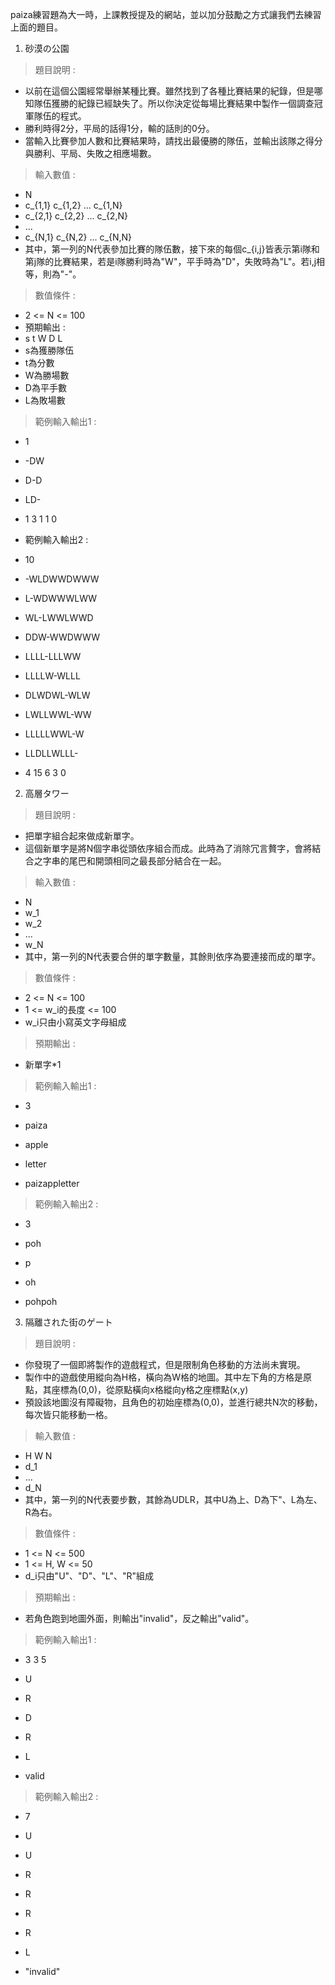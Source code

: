 paiza練習題為大一時，上課教授提及的網站，並以加分鼓勵之方式讓我們去練習上面的題目。  
  
1. 砂漠の公園  
> 題目說明 :   
+ 以前在這個公園經常舉辦某種比賽。雖然找到了各種比賽結果的紀錄，但是哪知隊伍獲勝的紀錄已經缺失了。所以你決定從每場比賽結果中製作一個調查冠軍隊伍的程式。  
+ 勝利時得2分，平局的話得1分，輸的話則的0分。
+ 當輸入比賽參加人數和比賽結果時，請找出最優勝的隊伍，並輸出該隊之得分與勝利、平局、失敗之相應場數。  
> 輸入數值 :   
+ N  
+ c_{1,1} c_{1,2} ... c_{1,N}  
+ c_{2,1} c_{2,2} ... c_{2,N}  
+ ...  
+ c_{N,1} c_{N,2} ... c_{N,N}  
+ 其中，第一列的N代表參加比賽的隊伍數，接下來的每個c_{i,j}皆表示第i隊和第j隊的比賽結果，若是i隊勝利時為"W"，平手時為"D"，失敗時為"L"。若i,j相等，則為"-"。  
> 數值條件 :   
+ 2 <= N <= 100  
+ 預期輸出 :   
+ s t W D L  
+ s為獲勝隊伍  
+ t為分數  
+ W為勝場數  
+ D為平手數  
+ L為敗場數  
> 範例輸入輸出1 :   
+ 1  
+ -DW  
+ D-D  
+ LD-  
  
+ 1 3 1 1 0  
+ 範例輸入輸出2 :   
+ 10  
+ -WLDWWDWWW  
+ L-WDWWWLWW  
+ WL-LWWLWWD  
+ DDW-WWDWWW  
+ LLLL-LLLWW  
+ LLLLW-WLLL  
+ DLWDWL-WLW  
+ LWLLWWL-WW  
+ LLLLLWWL-W  
+ LLDLLWLLL-  
  
+ 4 15 6 3 0  
  
2. 高層タワー
> 題目說明 :   
+ 把單字組合起來做成新單字。  
+ 這個新單字是將N個字串從頭依序組合而成。此時為了消除冗言贅字，會將結合之字串的尾巴和開頭相同之最長部分結合在一起。  
> 輸入數值 :   
+ N  
+ w_1  
+ w_2  
+ ...  
+ w_N  
+ 其中，第一列的N代表要合併的單字數量，其餘則依序為要連接而成的單字。  
> 數值條件 :   
+ 2 <= N <= 100  
+ 1 <= w_i的長度 <= 100
+ w_i只由小寫英文字母組成
> 預期輸出 :   
+ 新單字*1
> 範例輸入輸出1 :   
+ 3  
+ paiza  
+ apple  
+ letter  
  
+ paizappletter  
> 範例輸入輸出2 :   
+ 3  
+ poh  
+ p  
+ oh  
  
+ pohpoh  
  
3. 隔離された街のゲート
> 題目說明 :   
+ 你發現了一個即將製作的遊戲程式，但是限制角色移動的方法尚未實現。  
+ 製作中的遊戲使用縱向為H格，橫向為W格的地圖。其中左下角的方格是原點，其座標為(0,0)，從原點橫向x格縱向y格之座標點(x,y)  
+ 預設該地圖沒有障礙物，且角色的初始座標為(0,0)，並進行總共N次的移動，每次皆只能移動一格。  
> 輸入數值 :   
+ H W N  
+ d_1  
+ ...  
+ d_N  
+ 其中，第一列的N代表要步數，其餘為UDLR，其中U為上、D為下"、L為左、R為右。  
> 數值條件 :   
+ 1 <= N <= 500  
+ 1 <= H, W <= 50
+ d_i只由"U"、"D"、"L"、"R"組成
> 預期輸出 :   
+ 若角色跑到地圖外面，則輸出"invalid"，反之輸出"valid"。
> 範例輸入輸出1 :   
+ 3 3 5  
+ U  
+ R  
+ D  
+ R  
+ L  
  
+ valid  
> 範例輸入輸出2 :   
+ 7  
+ U  
+ U  
+ R  
+ R  
+ R  
+ R  
+ L  
  
+ "invalid"  